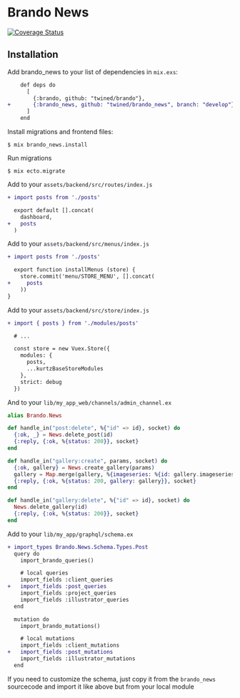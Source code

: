 # Brando News

[![Coverage Status](https://coveralls.io/repos/github/twined/brando_news/badge.svg?branch=master)](https://coveralls.io/github/twined/brando_news?branch=master)

## Installation

Add brando_news to your list of dependencies in `mix.exs`:

```diff
    def deps do
      [
        {:brando, github: "twined/brando"},
+       {:brando_news, github: "twined/brando_news", branch: "develop"}
      ]
    end
```

Install migrations and frontend files:

    $ mix brando_news.install

Run migrations

    $ mix ecto.migrate

Add to your `assets/backend/src/routes/index.js`

```diff
+ import posts from './posts'

  export default [].concat(
    dashboard,
+   posts
  )
```

Add to your `assets/backend/src/menus/index.js`

```diff
+ import posts from './posts'

  export function installMenus (store) {
    store.commit('menu/STORE_MENU', [].concat(
+     posts
    ))
}
```

Add to your `assets/backend/src/store/index.js`

```diff
+ import { posts } from './modules/posts'

  # ...

  const store = new Vuex.Store({
    modules: {
      posts,
      ...kurtzBaseStoreModules
    },
    strict: debug
  })
```

And to your `lib/my_app_web/channels/admin_channel.ex`

```elixir
alias Brando.News

def handle_in("post:delete", %{"id" => id}, socket) do
  {:ok, _} = News.delete_post(id)
  {:reply, {:ok, %{status: 200}}, socket}
end

def handle_in("gallery:create", params, socket) do
  {:ok, gallery} = News.create_gallery(params)
  gallery = Map.merge(gallery, %{imageseries: %{id: gallery.imageseries_id}, creator: nil, post: nil})
  {:reply, {:ok, %{status: 200, gallery: gallery}}, socket}
end

def handle_in("gallery:delete", %{"id" => id}, socket) do
  News.delete_gallery(id)
  {:reply, {:ok, %{status: 200}}, socket}
end

```

Add to your `lib/my_app/graphql/schema.ex`

```diff
+ import_types Brando.News.Schema.Types.Post
  query do
    import_brando_queries()

    # local queries
    import_fields :client_queries
+   import_fields :post_queries
    import_fields :project_queries
    import_fields :illustrator_queries
  end

  mutation do
    import_brando_mutations()

    # local mutations
    import_fields :client_mutations
+   import_fields :post_mutations
    import_fields :illustrator_mutations
  end
```

If you need to customize the schema, just copy it from the `brando_news` sourcecode and
import it like above but from your local module
